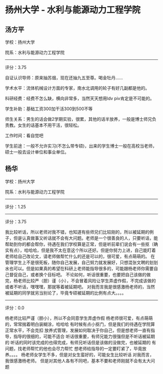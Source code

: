 # 扬州大学 - 水利与能源动力工程学院

## 汤方平

学校：扬州大学

院系：水利与能源动力工程学院

* * *

评分：3.75

自证认识导师：原来抽苏烟，现在还抽九五至尊。喝金牡丹……

学术水平：流体机械设计方面的专家，南水北调用的轮子有好几副都是他的。

科研经费：经费不怎么缺，横向非常多，当然天天想用ldv piv肯定是不可能的。

学生补助：基础工资300加干活300到500不等

师生关系：男生的话会做2学期实验，很累，其他的话半放养，一般是博士师兄负责教。女生的话基本不用干活，很轻松。

工作时间：看自觉吧

学生前途：一般不允许实习(不怎么带专硕)，出来的学生博士一般在高校当老师，硕士一般去设计单位和事业单位。

## 杨华

学校：扬州大学

院系：水利与能源动力工程学院

* * *

评分：1.25

* * *

评分：3.75

我比较听话，所以老师对我不错，也知道有些师兄们比较刚的，所以被延期的例子，但是认真做事又听话就不会有大问题。老师是一个很善良的人，只要听话，能帮助到你的都会帮你，待遇在我们学校算是正常，但是听前辈们说会有一些抠（确实有点），哈哈哈，但是我不太在意这个所以还好。但是你努力上进，自己能盯着老师给自己改论文，请老师做帮忙什么的还是可以的，很可爱，有点萌萌的。
在管理学生上不是很死板，随你自己发展，自己努力就发展好，只想混张文聘的划划水也可以。但是如果真的希望在科研上老师能指导很多的，可能跟杨老师你需要自己督促自己，或者换个目标吧。
不论如何，听话很重要，也要把自己该做的做完，杨老师比较严（胆）谨（小），不会冒着风险让学生弄虚作假，不完成该做的或者不听话，嘿嘿嘿，那就等着被延期吧。
对我而言我是很感激杨老师的，当然被延期的同学就另当别论了，毕竟专硕被延期的比例有点大。。。。

* * *

评分：0.0

杨老师比较严谨（胆小），所以不会同意学生弄虚作假
杨老师很可爱，有点萌萌的，常常揣着明白装糊涂，哈哈哈
有时候有点小抠门，但是我们的待遇在学院算正常水平，不会克扣
放养式管理，发展如何取决于你自己，但是想老师一直有指导，指导的很细的，可能不适合
听话很重要，有师兄能力很强但是不听话被延期的
听话的同时该完成的也得完成，有师兄听话但是该做的没做完，也被延期的
有问题，找老师帮忙的他也会尽力帮忙
想老师给指导的一定要盯紧了，毕竟放养。。。。
杨老师女学生不多，但是对女生蛮好的，可能女生比较听话
对我而言，我很感激杨老师。
但是对其他人各有不同吧，基本不要和老师刚就不会有太大问题